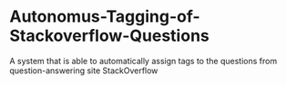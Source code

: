 # Autonomus-Tagging-of-Stackoverflow-Questions

A system that is able to automatically assign tags to the questions from question-answering site StackOverflow
